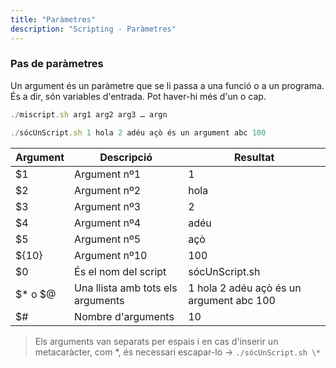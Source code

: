 ```yaml
---
title: "Paràmetres"
description: "Scripting - Paràmetres"
---
```


### Pas de paràmetres

Un argument és un paràmetre que se li passa a una funció o a un programa. És a dir, són variables d'entrada. Pot haver-hi més d'un o cap.

```js
./miscript.sh arg1 arg2 arg3 … argn
```
```js
./sócUnScript.sh 1 hola 2 adéu açò és un argument abc 100
```
| **Argument** | **Descripció**                | **Resultat**                          |
|--------------|-------------------------------|---------------------------------------|
| $1           | Argument nº1                  | 1                                     |
| $2           | Argument nº2                  | hola                                  |
| $3           | Argument nº3                  | 2                                     |
| $4           | Argument nº4                  | adéu                                  |
| $5           | Argument nº5                  | açò                                   |
| ${10}        | Argument nº10                 | 100                                   |
| $0           | És el nom del script          | sócUnScript.sh                        |
| $* o $@      | Una llista amb tots els arguments | 1 hola 2 adéu açò és un argument abc 100 |
| $#           | Nombre d'arguments            | 10                                    |
  
  > Els arguments van separats per espais i en cas d'inserir un metacaràcter, com *, és necessari escapar-lo → `./sócUnScript.sh \*`